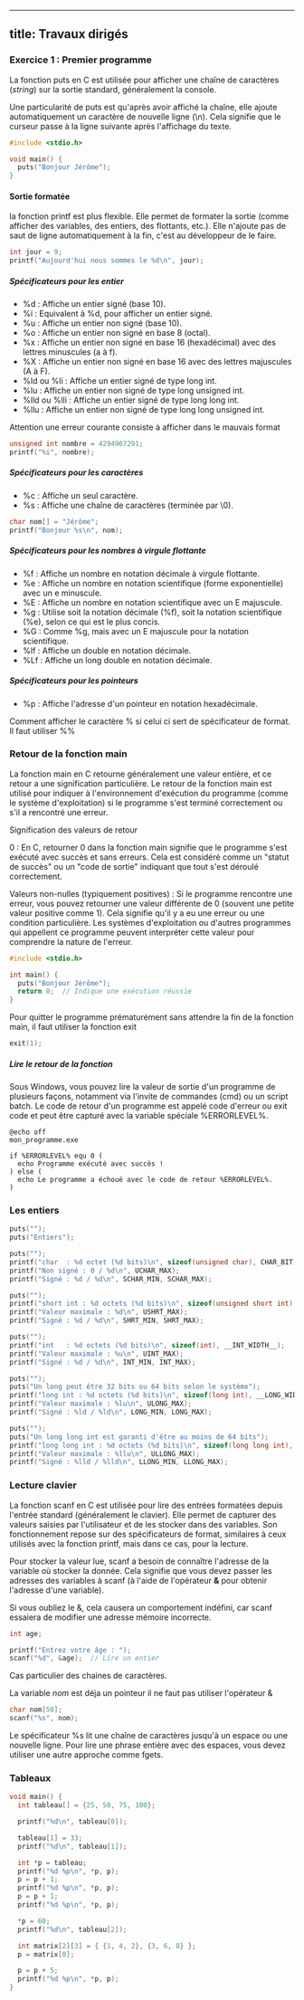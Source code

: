 ---
title: Travaux dirigés
----

### Exercice 1 : Premier programme

La fonction puts en C est utilisée pour afficher une chaîne de caractères (_string_) sur la sortie standard, généralement la console.

Une particularité de puts est qu'après avoir affiché la chaîne, elle ajoute automatiquement un caractère de nouvelle ligne (\n). Cela signifie que le curseur passe à la ligne suivante après l'affichage du texte.

```c
#include <stdio.h>

void main() {
  puts("Bonjour Jérôme");
}
```

#### Sortie formatée

la fonction printf est plus flexible. Elle permet de formater la sortie (comme afficher des variables, des entiers, des flottants, etc.). Elle n'ajoute pas de saut de ligne automatiquement à la fin, c'est au développeur de le faire.

```c
int jour = 9;
printf("Aujourd'hui nous sommes le %d\n", jour);
```

##### Spécificateurs pour les entier

- %d : Affiche un entier signé (base 10).
- %i : Equivalent à %d, pour afficher un entier signé.
- %u : Affiche un entier non signé (base 10).
- %o : Affiche un entier non signé en base 8 (octal).
- %x : Affiche un entier non signé en base 16 (hexadécimal) avec des lettres minuscules (a à f).
- %X : Affiche un entier non signé en base 16 avec des lettres majuscules (A à F).
- %ld ou %li : Affiche un entier signé de type long int.
- %lu : Affiche un entier non signé de type long unsigned int.
- %lld ou %lli : Affiche un entier signé de type long long int.
- %llu : Affiche un entier non signé de type long long unsigned int.

Attention une erreur courante consiste à afficher dans le mauvais format


```c
unsigned int nombre = 4294967291;
printf("%i", nombre);
```

##### Spécificateurs pour les caractères

- %c : Affiche un seul caractère.
- %s : Affiche une chaîne de caractères (terminée par \0).

```c
char nom[] = "Jérôme";
printf("Bonjour %s\n", nom);
```
##### Spécificateurs pour les nombres à virgule flottante

- %f : Affiche un nombre en notation décimale à virgule flottante.
- %e : Affiche un nombre en notation scientifique (forme exponentielle) avec un e minuscule.
- %E : Affiche un nombre en notation scientifique avec un E majuscule.
- %g : Utilise soit la notation décimale (%f), soit la notation scientifique (%e), selon ce qui est le plus concis.
- %G : Comme %g, mais avec un E majuscule pour la notation scientifique.
- %lf : Affiche un double en notation décimale.
- %Lf : Affiche un long double en notation décimale.

##### Spécificateurs pour les pointeurs

- %p : Affiche l'adresse d'un pointeur en notation hexadécimale.

Comment afficher le caractère % si celui ci sert de spécificateur de format.
Il faut utiliser %%

### Retour de la fonction main

La fonction main en C retourne généralement une valeur entière, et ce retour a une signification particulière. Le retour de la fonction main est utilisé pour indiquer à l'environnement d'exécution du programme (comme le système d'exploitation) si le programme s'est terminé correctement ou s'il a rencontré une erreur. 

Signification des valeurs de retour

0 : En C, retourner 0 dans la fonction main signifie que le programme s'est exécuté avec succès et sans erreurs. Cela est considéré comme un "statut de succès" ou un "code de sortie" indiquant que tout s'est déroulé correctement.

Valeurs non-nulles (typiquement positives) : Si le programme rencontre une erreur, vous pouvez retourner une valeur différente de 0 (souvent une petite valeur positive comme 1). Cela signifie qu'il y a eu une erreur ou une condition particulière. Les systèmes d'exploitation ou d'autres programmes qui appellent ce programme peuvent interpréter cette valeur pour comprendre la nature de l'erreur.

```c
#include <stdio.h>

int main() {
  puts("Bonjour Jérôme");
  return 0;  // Indique une exécution réussie
}
```

Pour quitter le programme prématurément sans attendre la fin de la fonction main, il faut utiliser la fonction exit

```c
exit(1);
```

##### Lire le retour de la fonction 

Sous Windows, vous pouvez lire la valeur de sortie d'un programme de plusieurs façons, notamment via l'invite de commandes (cmd) ou un script batch. Le code de retour d'un programme est appelé code d'erreur ou exit code et peut être capturé avec la variable spéciale %ERRORLEVEL%.


```batch
@echo off
mon_programme.exe

if %ERRORLEVEL% equ 0 (
  echo Programme exécuté avec succès !
) else (
  echo Le programme a échoué avec le code de retour %ERRORLEVEL%.
)
```

### Les entiers

```c
puts("");
puts("Entiers");

puts("");
printf("char  : %d octet (%d bits)\n", sizeof(unsigned char), CHAR_BIT);
printf("Non signé : 0 / %d\n", UCHAR_MAX);
printf("Signé : %d / %d\n", SCHAR_MIN, SCHAR_MAX);
```

```c
puts("");
printf("short int : %d octets (%d bits)\n", sizeof(unsigned short int), __SHRT_WIDTH__);
printf("Valeur maximale : %d\n", USHRT_MAX);
printf("Signé : %d / %d\n", SHRT_MIN, SHRT_MAX);
```

```c
puts("");
printf("int   : %d octets (%d bits)\n", sizeof(int), __INT_WIDTH__);
printf("Valeur maximale : %u\n", UINT_MAX);
printf("Signé : %d / %d\n", INT_MIN, INT_MAX);
```

```c
puts("");
puts("Un long peut être 32 bits ou 64 bits selon le système");
printf("long int : %d octets (%d bits)\n", sizeof(long int), __LONG_WIDTH__);
printf("Valeur maximale : %lu\n", ULONG_MAX);
printf("Signé : %ld / %ld\n", LONG_MIN, LONG_MAX);
```

```c
puts("");
puts("Un long long int est garanti d'être au moins de 64 bits");
printf("long long int : %d octets (%d bits)\n", sizeof(long long int), __LONG_LONG_WIDTH__);
printf("Valeur maximale : %llu\n", ULLONG_MAX);
printf("Signé : %lld / %lld\n", LLONG_MIN, LLONG_MAX);
```

### Lecture clavier

La fonction scanf en C est utilisée pour lire des entrées formatées depuis l'entrée standard (généralement le clavier). Elle permet de capturer des valeurs saisies par l'utilisateur et de les stocker dans des variables. Son fonctionnement repose sur des spécificateurs de format, similaires à ceux utilisés avec la fonction printf, mais dans ce cas, pour la lecture.

Pour stocker la valeur lue, scanf a besoin de connaître l'adresse de la variable où stocker la donnée. Cela signifie que vous devez passer les adresses des variables à scanf (à l'aide de l'opérateur **&** pour obtenir l'adresse d'une variable).

Si vous oubliez le &, cela causera un comportement indéfini, car scanf essaiera de modifier une adresse mémoire incorrecte.

```c
int age;

printf("Entrez votre âge : ");
scanf("%d", &age);  // Lire un entier
```

Cas particulier des chaines de caractères.

La variable _nom_ est déja un pointeur il ne faut pas utiliser l'opérateur &

```c
char nom[50];
scanf("%s", nom); 
```

Le spécificateur %s lit une chaîne de caractères jusqu'à un espace ou une nouvelle ligne. Pour lire une phrase entière avec des espaces, vous devez utiliser une autre approche comme fgets.

### Tableaux

```c
void main() {
  int tableau[] = {25, 50, 75, 100};

  printf("%d\n", tableau[0]);

  tableau[1] = 33;
  printf("%d\n", tableau[1]);

  int *p = tableau;
  printf("%d %p\n", *p, p);
  p = p + 1;
  printf("%d %p\n", *p, p);
  p = p + 1;
  printf("%d %p\n", *p, p);

  *p = 60;
  printf("%d\n", tableau[2]);

  int matrix[2][3] = { {1, 4, 2}, {3, 6, 8} };
  p = matrix[0];

  p = p + 5;
  printf("%d %p\n", *p, p);
}
```
